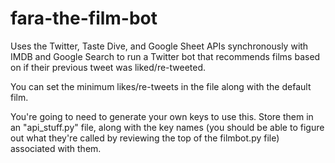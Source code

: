 # fara-the-film-bot

Uses the Twitter, Taste Dive, and Google Sheet APIs synchronously with IMDB and Google Search
to run a Twitter bot that recommends films based on if their previous tweet was liked/re-tweeted.

You can set the minimum likes/re-tweets in the file along with the default film.

You're going to need to generate your own keys to use this. Store them in an "api_stuff.py" file, along with the key names (you should be able to figure out what they're called by reviewing the top of the filmbot.py file) associated with them.
